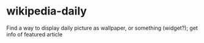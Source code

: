 # wikipedia-daily
Find a way to display daily picture as wallpaper, or something (widget?); get info of featured article
